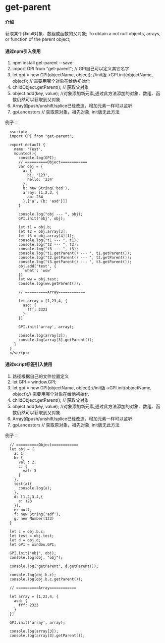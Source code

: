 # get-parent

#### 介绍
获取某个非null对象、数组或函数的父对象;
To obtain a not null objects, arrays, or function of the parent object;


#### 通过npm引入使用
1.  npm install get-parent --save
2.  import GPI from "get-parent"; // GPI自己可以定义其它名字
3.  let gpi = new GPI(objectName, object); //init版->GPI.init(objectName, object); // 需要用哪个对象在给他初始化
4.  childObject.getParent(); // 获取父对象
5.  object.add(key, value); //对象添加新元素,通过此方法添加的对象、数组、函数仍然可以获取到父对象
6.  Array的push/unshift/splice已经改造，增加元素一样可以监听
7.  gpi.ancestors // 获取原对象，祖先对象, init版无此方法

  例子：
  ```
    <script>
    import GPI from "get-parent";

    export default {
      name: 'Test',
      mounted(){
        console.log(GPI);
        // ==========Object============
        var obj = {
          a: {
            hi: '123',
            hello: '234'
          },
          b: new String('bcd'),
          array: [1,2,3, {
            aa: 234
          },['a', {b: 'asd'}]]
        }

        console.log("obj --- ", obj);
        GPI.init('obj', obj);

        let t1 = obj.b;
        let t2 = obj.array[3];
        let t3 = obj.array[4][1];
        console.log("t1 --- ", t1);
        console.log("t2 --- ", t2);
        console.log("t3 --- ", t3);
        console.log("t1.getParent() --- ", t1.getParent());
        console.log("t2.getParent() --- ", t2.getParent());
        console.log("t3.getParent() --- ", t3.getParent());
        obj.add('test', {
          'what': 'wow'
        })
        let ww = obj.test;
        console.log(ww.getParent());

        // ==========Array============

        let array = [1,23,4, {
          asd: {
            fff: 2323
          }
        }]

        GPI.init('array', array);

        console.log(array[3]);
        console.log(array[3].getParent());
      }
    }
    </script>
  ```

#### 通过script标签引入使用
1.  路径根据自己的文件位置定义<script src="./getParent.js"></script>
2.  let GPI = window.GPI;
3.  let gpi = new GPI(objectName, object);//init版->GPI.init(objectName, object);// 需要用哪个对象在给他初始化
4.  childObject.getParent(); // 获取父对象
5.  object.add(key, value); //对象添加新元素,通过此方法添加的对象、数组、函数仍然可以获取到父对象
6.  Array的push/unshift/splice已经改造，增加元素一样可以监听
7.  gpi.ancestors // 获取原对象，祖先对象, init版无此方法

  例子：
  ```
    // ==========Object============
    let obj = {
      a: 1,
      b: {
        val : 2,
        c: {
          val: 3
        }
      },
      test(a){
        console.log(a);
      },
      d: [1,2,3,4,{
        e: 123
      }],
      e: null,
      f: new String('adf'),
      g: new Number(123)
    }

    let c = obj.b.c;
    let test = obj.test;
    let d = obj.d;
    let GPI = window.GPI;

    GPI.init("obj", obj);
    console.log(obj, "obj");

    console.log("getParent", d.getParent());

    console.log(obj.b.c);
    console.log(obj.b.c.getParent());

    // ==========Array============

    let array = [1,23,4, {
      asd: {
        fff: 2323
      }
    }]

    GPI.init('array', array);

    console.log(array[3]);
    console.log(array[3].getParent());
  ```
